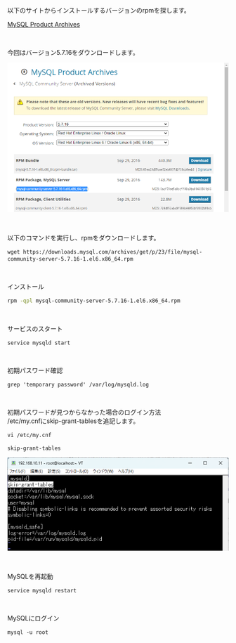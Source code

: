 以下のサイトからインストールするバージョンのrpmを探します。

[MySQL Product Archives](https://downloads.mysql.com/archives/community/)

<br>

今回はバージョン5.7.16をダウンロードします。

![](./img/01.png)

<br>

以下のコマンドを実行し、rpmをダウンロードします。

```
wget https://downloads.mysql.com/archives/get/p/23/file/mysql-community-server-5.7.16-1.el6.x86_64.rpm
```

<br>

インストール

```bash
rpm -qpl mysql-community-server-5.7.16-1.el6.x86_64.rpm
```

<br>


サービスのスタート

```
service mysqld start
```

<br>

初期パスワード確認

```
grep 'temporary password' /var/log/mysqld.log
```

<br>

初期パスワードが見つからなかった場合のログイン方法<br>
/etc/my.cnfにskip-grant-tablesを追記します。

```
vi /etc/my.cnf
```

```
skip-grant-tables
```

![](./img/02.png)

<br>

MySQLを再起動

```
service mysqld restart
```

<br>

MySQLにログイン

```
mysql -u root
```
